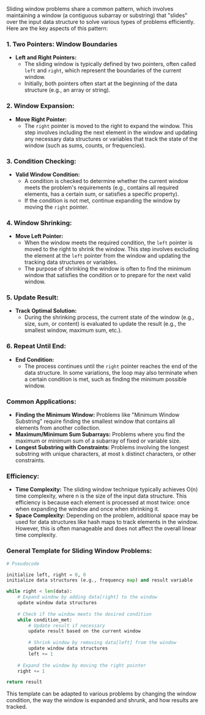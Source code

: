 Sliding window problems share a common pattern, which involves maintaining a window (a contiguous subarray or substring) that "slides" over the input data structure to solve various types of problems efficiently. Here are the key aspects of this pattern:

### 1. **Two Pointers: Window Boundaries**

- **Left and Right Pointers:**
  - The sliding window is typically defined by two pointers, often called `left` and `right`, which represent the boundaries of the current window.
  - Initially, both pointers often start at the beginning of the data structure (e.g., an array or string).

### 2. **Window Expansion:**

- **Move Right Pointer:**
  - The `right` pointer is moved to the right to expand the window. This step involves including the next element in the window and updating any necessary data structures or variables that track the state of the window (such as sums, counts, or frequencies).

### 3. **Condition Checking:**

- **Valid Window Condition:**
  - A condition is checked to determine whether the current window meets the problem's requirements (e.g., contains all required elements, has a certain sum, or satisfies a specific property).
  - If the condition is not met, continue expanding the window by moving the `right` pointer.

### 4. **Window Shrinking:**

- **Move Left Pointer:**
  - When the window meets the required condition, the `left` pointer is moved to the right to shrink the window. This step involves excluding the element at the `left` pointer from the window and updating the tracking data structures or variables.
  - The purpose of shrinking the window is often to find the minimum window that satisfies the condition or to prepare for the next valid window.

### 5. **Update Result:**

- **Track Optimal Solution:**
  - During the shrinking process, the current state of the window (e.g., size, sum, or content) is evaluated to update the result (e.g., the smallest window, maximum sum, etc.).

### 6. **Repeat Until End:**

- **End Condition:**
  - The process continues until the `right` pointer reaches the end of the data structure. In some variations, the loop may also terminate when a certain condition is met, such as finding the minimum possible window.

### **Common Applications:**

- **Finding the Minimum Window:** Problems like "Minimum Window Substring" require finding the smallest window that contains all elements from another collection.
- **Maximum/Minimum Sum Subarrays:** Problems where you find the maximum or minimum sum of a subarray of fixed or variable size.
- **Longest Substring with Constraints:** Problems involving the longest substring with unique characters, at most `k` distinct characters, or other constraints.

### **Efficiency:**

- **Time Complexity:** The sliding window technique typically achieves O(n) time complexity, where n is the size of the input data structure. This efficiency is because each element is processed at most twice: once when expanding the window and once when shrinking it.
- **Space Complexity:** Depending on the problem, additional space may be used for data structures like hash maps to track elements in the window. However, this is often manageable and does not affect the overall linear time complexity.

### **General Template for Sliding Window Problems:**

```python
# Pseudocode

initialize left, right = 0, 0
initialize data structures (e.g., frequency map) and result variable

while right < len(data):
    # Expand window by adding data[right] to the window
    update window data structures
    
    # Check if the window meets the desired condition
    while condition_met:
        # Update result if necessary
        update result based on the current window
        
        # Shrink window by removing data[left] from the window
        update window data structures
        left += 1
    
    # Expand the window by moving the right pointer
    right += 1

return result
```

This template can be adapted to various problems by changing the window condition, the way the window is expanded and shrunk, and how results are tracked.